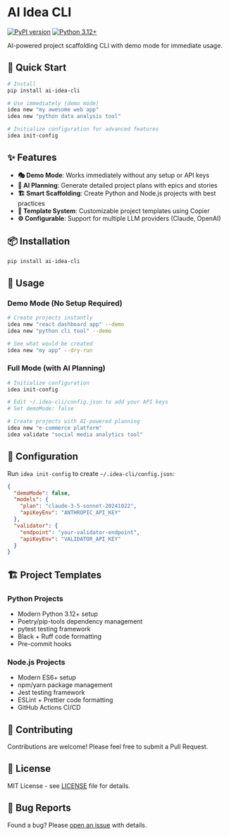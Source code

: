 # AI Idea CLI

[![PyPI version](https://badge.fury.io/py/ai-idea-cli.svg)](https://badge.fury.io/py/ai-idea-cli)
[![Python 3.12+](https://img.shields.io/badge/python-3.12+-blue.svg)](https://www.python.org/downloads/)

AI-powered project scaffolding CLI with demo mode for immediate usage.

## 🚀 Quick Start

```bash
# Install
pip install ai-idea-cli

# Use immediately (demo mode)
idea new "my awesome web app"
idea new "python data analysis tool"

# Initialize configuration for advanced features
idea init-config
```

## ✨ Features

- **🎭 Demo Mode**: Works immediately without any setup or API keys
- **🤖 AI Planning**: Generate detailed project plans with epics and stories
- **🏗️ Smart Scaffolding**: Create Python and Node.js projects with best practices
- **📝 Template System**: Customizable project templates using Copier
- **⚙️ Configurable**: Support for multiple LLM providers (Claude, OpenAI)

## 📦 Installation

```bash
pip install ai-idea-cli
```

## 🎯 Usage

### Demo Mode (No Setup Required)

```bash
# Create projects instantly
idea new "react dashboard app" --demo
idea new "python cli tool" --demo

# See what would be created
idea new "my app" --dry-run
```

### Full Mode (with AI Planning)

```bash
# Initialize configuration
idea init-config

# Edit ~/.idea-cli/config.json to add your API keys
# Set demoMode: false

# Create projects with AI-powered planning
idea new "e-commerce platform"
idea validate "social media analytics tool"
```

## 🔧 Configuration

Run `idea init-config` to create `~/.idea-cli/config.json`:

```json
{
  "demoMode": false,
  "models": {
    "plan": "claude-3-5-sonnet-20241022",
    "apiKeyEnv": "ANTHROPIC_API_KEY"
  },
  "validator": {
    "endpoint": "your-validator-endpoint",
    "apiKeyEnv": "VALIDATOR_API_KEY"
  }
}
```

## 🏗️ Project Templates

### Python Projects
- Modern Python 3.12+ setup
- Poetry/pip-tools dependency management
- pytest testing framework
- Black + Ruff code formatting
- Pre-commit hooks

### Node.js Projects  
- Modern ES6+ setup
- npm/yarn package management
- Jest testing framework
- ESLint + Prettier code formatting
- GitHub Actions CI/CD

## 🤝 Contributing

Contributions are welcome! Please feel free to submit a Pull Request.

## 📄 License

MIT License - see [LICENSE](LICENSE) file for details.

## 🐛 Bug Reports

Found a bug? Please [open an issue](https://github.com/mang/ai-idea-cli/issues) with details.
